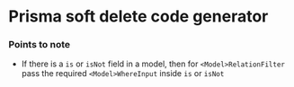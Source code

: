 # Prisma soft delete code generator

### Points to note

- If there is a `is` or `isNot` field in a model, then for `<Model>RelationFilter` pass the required `<Model>WhereInput` inside `is` or `isNot`
